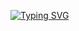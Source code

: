 [![Typing SVG](https://readme-typing-svg.herokuapp.com?font=Work+Sans&size=25&color=2896FF&lines=%3C+Ola+eu+sou+Amanda+%F0%9F%91%8B+%2F%3E+)](https://git.io/typing-svg)
